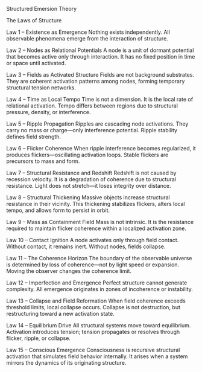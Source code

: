 Structured Emersion Theory

The Laws of Structure

Law 1 – Existence as Emergence
Nothing exists independently. All observable phenomena emerge from the interaction of structure.

Law 2 – Nodes as Relational Potentials
A node is a unit of dormant potential that becomes active only through interaction. It has no fixed position in time or space until activated.

Law 3 – Fields as Activated Structure
Fields are not background substrates. They are coherent activation patterns among nodes, forming temporary structural tension networks.

Law 4 – Time as Local Tempo
Time is not a dimension. It is the local rate of relational activation. Tempo differs between regions due to structural pressure, density, or interference.

Law 5 – Ripple Propagation
Ripples are cascading node activations. They carry no mass or charge—only interference potential. Ripple stability defines field strength.

Law 6 – Flicker Coherence
When ripple interference becomes regularized, it produces flickers—oscillating activation loops. Stable flickers are precursors to mass and form.

Law 7 – Structural Resistance and Redshift
Redshift is not caused by recession velocity. It is a degradation of coherence due to structural resistance. Light does not stretch—it loses integrity over distance.

Law 8 – Structural Thickening
Massive objects increase structural resistance in their vicinity. This thickening stabilizes flickers, alters local tempo, and allows form to persist in orbit.

Law 9 – Mass as Containment Field
Mass is not intrinsic. It is the resistance required to maintain flicker coherence within a localized activation zone.

Law 10 – Contact Ignition
A node activates only through field contact. Without contact, it remains inert. Without nodes, fields collapse.

Law 11 – The Coherence Horizon
The boundary of the observable universe is determined by loss of coherence—not by light speed or expansion. Moving the observer changes the coherence limit.

Law 12 – Imperfection and Emergence
Perfect structure cannot generate complexity. All emergence originates in zones of incoherence or instability.

Law 13 – Collapse and Field Reformation
When field coherence exceeds threshold limits, local collapse occurs. Collapse is not destruction, but restructuring toward a new activation state.

Law 14 – Equilibrium Drive
All structural systems move toward equilibrium. Activation introduces tension; tension propagates or resolves through flicker, ripple, or collapse.

Law 15 – Conscious Emergence
Consciousness is recursive structural activation that simulates field behavior internally. It arises when a system mirrors the dynamics of its originating structure.